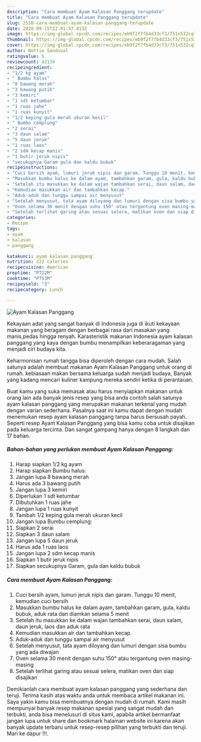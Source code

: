 ```yaml
---
description: "Cara membuat Ayam Kalasan Panggang terupdate"
title: "Cara membuat Ayam Kalasan Panggang terupdate"
slug: 2518-cara-membuat-ayam-kalasan-panggang-terupdate
date: 2020-09-15T22:01:57.813Z
image: https://img-global.cpcdn.com/recipes/eb9f2f7fb4d33cf3/751x532cq70/ayam-kalasan-panggang-foto-resep-utama.jpg
thumbnail: https://img-global.cpcdn.com/recipes/eb9f2f7fb4d33cf3/751x532cq70/ayam-kalasan-panggang-foto-resep-utama.jpg
cover: https://img-global.cpcdn.com/recipes/eb9f2f7fb4d33cf3/751x532cq70/ayam-kalasan-panggang-foto-resep-utama.jpg
author: Nettie Sandoval
ratingvalue: 5
reviewcount: 42134
recipeingredient:
- "1/2 kg ayam"
- " Bumbu halus"
- "8 bawang merah"
- "3 bawang putih"
- "3 kemiri"
- "1 sdt ketumbar"
- "1 ruas jahe"
- "1 ruas kunyit"
- "1/2 keping gula merah ukuran kecil"
- " Bumbu cemplung"
- "2 serai"
- "3 daun salam"
- "5 daun jeruk"
- "1 ruas laos"
- "2 sdm kecap manis"
- "1 butir jeruk nipis"
- "secukupnya Garam gula dan kaldu bubuk"
recipeinstructions:
- "Cuci bersih ayam, lumuri jeruk nipis dan garam. Tunggu 10 menit, kemudian cuci bersih"
- "Masukkan bumbu halus ke dalam ayam, tambahkan garam, gula, kaldu bubuk, aduk rata dan diamkan selama 5 menit"
- "Setelah itu masukkan ke dalam wajan tambahkan serai, daun salam, daun jeruk, laos dan aduk rata"
- "Kemudian masukkan air dan tambahkan kecap."
- "Aduk-aduk dan tunggu sampai air menyusut"
- "Setelah menyusut, tata ayam diloyang dan lumuri dengan sisa bumbu yang ada diwajan"
- "Oven selama 30 menit dengan suhu 150° atau tergantung oven masing-masing"
- "Setelah terlihat garing atau sesuai selera, matikan oven dan siap disajikan"
categories:
- Recipe
tags:
- ayam
- kalasan
- panggang

katakunci: ayam kalasan panggang 
nutrition: 222 calories
recipecuisine: American
preptime: "PT22M"
cooktime: "PT53M"
recipeyield: "3"
recipecategory: Lunch

---
```



![Ayam Kalasan Panggang](https://img-global.cpcdn.com/recipes/eb9f2f7fb4d33cf3/751x532cq70/ayam-kalasan-panggang-foto-resep-utama.jpg)

Kekayaan adat yang sangat banyak di Indonesia juga di ikuti kekayaan makanan yang beragam dengan berbagai rasa dari masakan yang manis,pedas hingga renyah. Karasteristik makanan Indonesia ayam kalasan panggang yang kaya dengan bumbu menampilkan keberaragaman yang menjadi ciri budaya kita.




Keharmonisan rumah tangga bisa diperoleh dengan cara mudah. Salah satunya adalah membuat makanan Ayam Kalasan Panggang untuk orang di rumah. kebiasaan makan bersama keluarga sudah menjadi budaya, Banyak yang kadang mencari kuliner kampung mereka sendiri ketika di perantauan.

Buat kamu yang suka memasak atau harus menyiapkan makanan untuk orang lain ada banyak jenis resep yang bisa anda contoh salah satunya ayam kalasan panggang yang merupakan makanan terkenal yang mudah dengan varian sederhana. Pasalnya saat ini kamu dapat dengan mudah menemukan resep ayam kalasan panggang tanpa harus bersusah payah.
Seperti resep Ayam Kalasan Panggang yang bisa kamu coba untuk disajikan pada keluarga tercinta. Dan sangat gampang hanya dengan 8 langkah dan 17 bahan.


<!--inarticleads1-->

##### Bahan-bahan yang perlukan membuat Ayam Kalasan Panggang:

1. Harap siapkan 1/2 kg ayam
1. Harap siapkan  Bumbu halus:
1. Jangan lupa 8 bawang merah
1. Harus ada 3 bawang putih
1. Jangan lupa 3 kemiri
1. Diperlukan 1 sdt ketumbar
1. Dibutuhkan 1 ruas jahe
1. Jangan lupa 1 ruas kunyit
1. Tambah 1/2 keping gula merah ukuran kecil
1. Jangan lupa  Bumbu cemplung:
1. Siapkan 2 serai
1. Siapkan 3 daun salam
1. Jangan lupa 5 daun jeruk
1. Harus ada 1 ruas laos
1. Jangan lupa 2 sdm kecap manis
1. Siapkan 1 butir jeruk nipis
1. Siapkan secukupnya Garam, gula dan kaldu bubuk




<!--inarticleads2-->

##### Cara membuat  Ayam Kalasan Panggang:

1. Cuci bersih ayam, lumuri jeruk nipis dan garam. Tunggu 10 menit, kemudian cuci bersih
1. Masukkan bumbu halus ke dalam ayam, tambahkan garam, gula, kaldu bubuk, aduk rata dan diamkan selama 5 menit
1. Setelah itu masukkan ke dalam wajan tambahkan serai, daun salam, daun jeruk, laos dan aduk rata
1. Kemudian masukkan air dan tambahkan kecap.
1. Aduk-aduk dan tunggu sampai air menyusut
1. Setelah menyusut, tata ayam diloyang dan lumuri dengan sisa bumbu yang ada diwajan
1. Oven selama 30 menit dengan suhu 150° atau tergantung oven masing-masing
1. Setelah terlihat garing atau sesuai selera, matikan oven dan siap disajikan




Demikianlah cara membuat ayam kalasan panggang yang sederhana dan teruji. Terima kasih atas waktu anda untuk membaca artikel makanan ini. Saya yakin kamu bisa membuatnya dengan mudah di rumah. Kami masih mempunyai banyak resep makanan spesial yang sangat mudah dan terbukti, anda bisa menelusuri di situs kami, apabila artikel bermanfaat jangan lupa untuk share dan bookmark halaman website ini karena akan banyak update terbaru untuk resep-resep pilihan yang terbukti dan teruji. Mari ke dapur !!!. 
